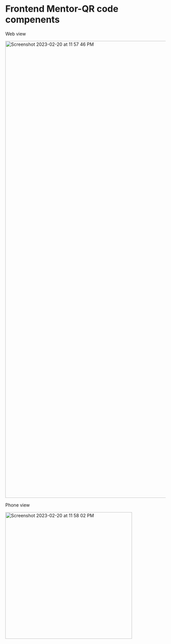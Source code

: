 # Frontend Mentor-QR code compenents

Web view

<img width="1436" alt="Screenshot 2023-02-20 at 11 57 46 PM" src="https://user-images.githubusercontent.com/112312834/220152998-9a2a47ae-5028-41d7-bac9-3ca3928d2c19.png">

Phone view

<img width="398" alt="Screenshot 2023-02-20 at 11 58 02 PM" src="https://user-images.githubusercontent.com/112312834/220153044-32e88bfb-302a-4437-8efb-cca2145fc810.png">
